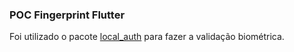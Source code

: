 ### POC Fingerprint Flutter

Foi utilizado o pacote [local_auth](https://pub.dev/packages/local_auth) para fazer a validação biométrica.


